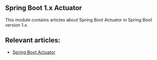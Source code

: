 ## Spring Boot 1.x Actuator

This module contains articles about Spring Boot Actuator in Spring Boot version 1.x.

## Relevant articles:
- [Spring Boot Actuator](https://www.surya.com/spring-boot-actuators)

